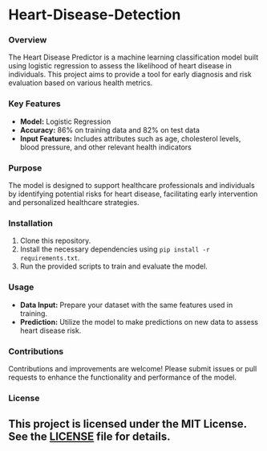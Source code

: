 # Heart-Disease-Detection

### Overview
The Heart Disease Predictor is a machine learning classification model built using logistic regression to assess the likelihood of heart disease in individuals. This project aims to provide a tool for early diagnosis and risk evaluation based on various health metrics.

### Key Features
- **Model:** Logistic Regression
- **Accuracy:** 86% on training data and 82% on test data
- **Input Features:** Includes attributes such as age, cholesterol levels, blood pressure, and other relevant health indicators

### Purpose
The model is designed to support healthcare professionals and individuals by identifying potential risks for heart disease, facilitating early intervention and personalized healthcare strategies.

### Installation
1. Clone this repository.
2. Install the necessary dependencies using `pip install -r requirements.txt`.
3. Run the provided scripts to train and evaluate the model.

### Usage
- **Data Input:** Prepare your dataset with the same features used in training.
- **Prediction:** Utilize the model to make predictions on new data to assess heart disease risk.

### Contributions
Contributions and improvements are welcome! Please submit issues or pull requests to enhance the functionality and performance of the model.

### License
This project is licensed under the MIT License. See the [LICENSE](LICENSE) file for details.
---

